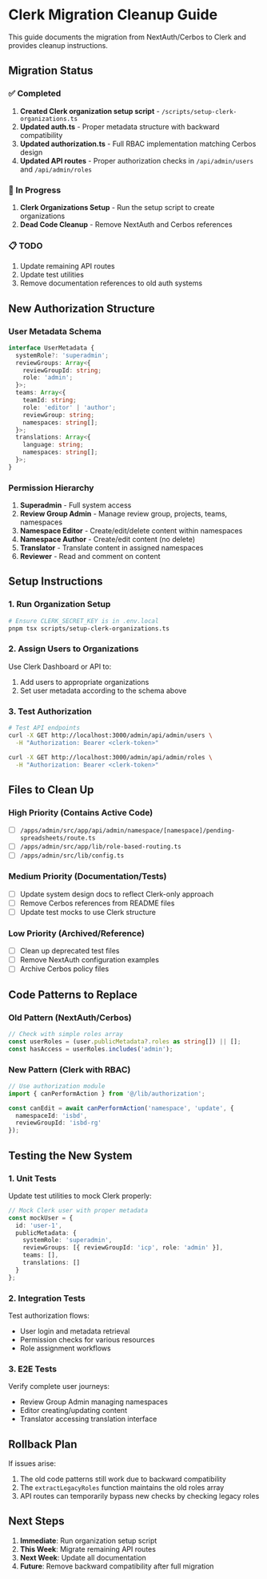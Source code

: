 # Clerk Migration Cleanup Guide

This guide documents the migration from NextAuth/Cerbos to Clerk and provides cleanup instructions.

## Migration Status

### ✅ Completed
1. **Created Clerk organization setup script** - `/scripts/setup-clerk-organizations.ts`
2. **Updated auth.ts** - Proper metadata structure with backward compatibility
3. **Updated authorization.ts** - Full RBAC implementation matching Cerbos design
4. **Updated API routes** - Proper authorization checks in `/api/admin/users` and `/api/admin/roles`

### 🚧 In Progress
1. **Clerk Organizations Setup** - Run the setup script to create organizations
2. **Dead Code Cleanup** - Remove NextAuth and Cerbos references

### 📋 TODO
1. Update remaining API routes
2. Update test utilities
3. Remove documentation references to old auth systems

## New Authorization Structure

### User Metadata Schema
```typescript
interface UserMetadata {
  systemRole?: 'superadmin';
  reviewGroups: Array<{
    reviewGroupId: string;
    role: 'admin';
  }>;
  teams: Array<{
    teamId: string;
    role: 'editor' | 'author';
    reviewGroup: string;
    namespaces: string[];
  }>;
  translations: Array<{
    language: string;
    namespaces: string[];
  }>;
}
```

### Permission Hierarchy
1. **Superadmin** - Full system access
2. **Review Group Admin** - Manage review group, projects, teams, namespaces
3. **Namespace Editor** - Create/edit/delete content within namespaces
4. **Namespace Author** - Create/edit content (no delete)
5. **Translator** - Translate content in assigned namespaces
6. **Reviewer** - Read and comment on content

## Setup Instructions

### 1. Run Organization Setup
```bash
# Ensure CLERK_SECRET_KEY is in .env.local
pnpm tsx scripts/setup-clerk-organizations.ts
```

### 2. Assign Users to Organizations
Use Clerk Dashboard or API to:
1. Add users to appropriate organizations
2. Set user metadata according to the schema above

### 3. Test Authorization
```bash
# Test API endpoints
curl -X GET http://localhost:3000/admin/api/admin/users \
  -H "Authorization: Bearer <clerk-token>"

curl -X GET http://localhost:3000/admin/api/admin/roles \
  -H "Authorization: Bearer <clerk-token>"
```

## Files to Clean Up

### High Priority (Contains Active Code)
- [ ] `/apps/admin/src/app/api/admin/namespace/[namespace]/pending-spreadsheets/route.ts`
- [ ] `/apps/admin/src/app/lib/role-based-routing.ts`
- [ ] `/apps/admin/src/lib/config.ts`

### Medium Priority (Documentation/Tests)
- [ ] Update system design docs to reflect Clerk-only approach
- [ ] Remove Cerbos references from README files
- [ ] Update test mocks to use Clerk structure

### Low Priority (Archived/Reference)
- [ ] Clean up deprecated test files
- [ ] Remove NextAuth configuration examples
- [ ] Archive Cerbos policy files

## Code Patterns to Replace

### Old Pattern (NextAuth/Cerbos)
```typescript
// Check with simple roles array
const userRoles = (user.publicMetadata?.roles as string[]) || [];
const hasAccess = userRoles.includes('admin');
```

### New Pattern (Clerk with RBAC)
```typescript
// Use authorization module
import { canPerformAction } from '@/lib/authorization';

const canEdit = await canPerformAction('namespace', 'update', {
  namespaceId: 'isbd',
  reviewGroupId: 'isbd-rg'
});
```

## Testing the New System

### 1. Unit Tests
Update test utilities to mock Clerk properly:
```typescript
// Mock Clerk user with proper metadata
const mockUser = {
  id: 'user-1',
  publicMetadata: {
    systemRole: 'superadmin',
    reviewGroups: [{ reviewGroupId: 'icp', role: 'admin' }],
    teams: [],
    translations: []
  }
};
```

### 2. Integration Tests
Test authorization flows:
- User login and metadata retrieval
- Permission checks for various resources
- Role assignment workflows

### 3. E2E Tests
Verify complete user journeys:
- Review Group Admin managing namespaces
- Editor creating/updating content
- Translator accessing translation interface

## Rollback Plan

If issues arise:
1. The old code patterns still work due to backward compatibility
2. The `extractLegacyRoles` function maintains the old roles array
3. API routes can temporarily bypass new checks by checking legacy roles

## Next Steps

1. **Immediate**: Run organization setup script
2. **This Week**: Migrate remaining API routes
3. **Next Week**: Update all documentation
4. **Future**: Remove backward compatibility after full migration